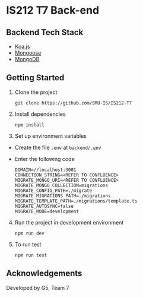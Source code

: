 # IS212 T7 Back-end

## Backend Tech Stack

- [Koa.js](https://koajs.com/)
- [Mongoose](https://mongoosejs.com)
- [MongoDB](https://www.mongodb.com)

## Getting Started

1. Clone the project

   ```
   git clone https://github.com/SMU-IS/IS212-T7
   ```

2. Install dependencies

   ```
   npm install
   ```

3. Set up environment variables

- Create the file `.env` at `backend/.env`
- Enter the following code

  ```
  DOMAIN=//localhost:3001
  CONNECTION_STRING=<REFER TO CONFLUENCE>
  MIGRATE_MONGO_URI=<REFER TO CONFLUENCE>
  MIGRATE_MONGO_COLLECTION=migrations
  MIGRATE_CONFIG_PATH=./migrate
  MIGRATE_MIGRATIONS_PATH=./migrations
  MIGRATE_TEMPLATE_PATH=./migrations/template.ts
  MIGRATE_AUTOSYNC=false
  MIGRATE_MODE=development
  ```

4. Run the project in development environment

   ```
   npm run dev
   ```

5. To run test

   ```
   npm run test
   ```

## Acknowledgements

Developed by G5, Team 7
